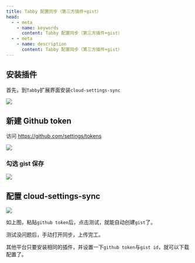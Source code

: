 ```yaml
---
title: Tabby 配置同步（第三方插件+gist）
head:
  - - meta
    - name: keywords
      content: Tabby 配置同步（第三方插件+gist）
  - - meta
    - name: description
      content: Tabby 配置同步（第三方插件+gist）
---
```


## 安装插件

首先，到`Tabby`扩展界面安装`cloud-settings-sync`

![](https://i.theovan.cn/docs/202404281755529.png)

## 新建 Github token

访问 https://github.com/settings/tokens

![](https://i.theovan.cn/docs/202404281757509.png)

### 勾选 gist 保存

![](https://i.theovan.cn/docs/202404281758078.png)

## 配置 cloud-settings-sync

![](https://i.theovan.cn/docs/202404281801350.png)

如上图，粘贴`github token`后，点击测试，就能自动创建`gist`了。

测试没问题后，手动打开同步，上传完工。

其他平台只要安装相同的插件，并设置一下`github token`与`gist id`，就可以下载配置了。
